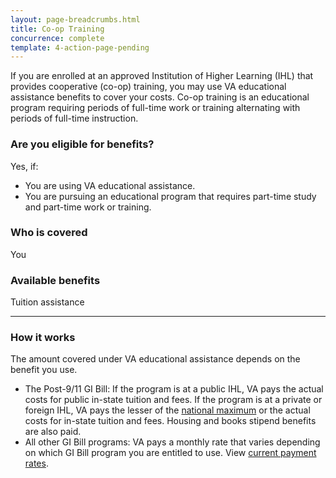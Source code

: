 ```yaml
---
layout: page-breadcrumbs.html
title: Co-op Training
concurrence: complete
template: 4-action-page-pending
---
```


<div class="va-introtext">

If you are enrolled at an approved Institution of Higher Learning (IHL) that provides cooperative (co-op) training, you may use VA educational assistance benefits to cover your costs. Co-op training is an educational program requiring periods of full-time work or training alternating with periods of full-time instruction.

</div>

<div class="feature" markdown="1">


### Are you eligible for benefits?
Yes, if:

  - You are using VA educational assistance.
  - You are pursuing an educational program that requires part-time study and part-time work or training.

### Who is covered
You
</div>


### Available benefits

Tuition assistance

-----

### How it works

The amount covered under VA educational assistance depends on the benefit you use.

- The Post-9/11 GI Bill: If the program is at a public IHL, VA pays the actual costs for public in-state tuition and fees. If the program is at a private or foreign IHL, VA pays the lesser of the [national maximum](http://www.benefits.va.gov/gibill/resources/benefits_resources/rate_tables.asp) or the actual costs for in-state tuition and fees. Housing and books stipend benefits are also paid.
- All other GI Bill programs: VA pays a monthly rate that varies depending on which GI Bill program you are entitled to use. View [current payment rates](http://www.benefits.va.gov/gibill/resources/benefits_resources/rate_tables.asp).
